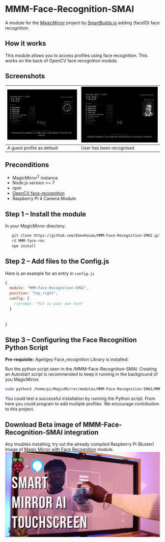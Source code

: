 # MMM-Face-Recognition-SMAI

A module for the [MagicMirror](https://github.com/MichMich/MagicMirror) project by [SmartBuilds.io](http:smartbuilds.io) adding (faceID) face recognition.

## How it works
This module allows you to access profiles using face recognition. This works on the back of OpenCV face recognition module. 

## Screenshots
| ![FaceID Guest](img/readme/face-recognition-guest-smai.png) | ![Face ID Detected](img/readme/face-recognition-stark-smai.png) | 
|---|---|
| A guest profile as default | User has been recognised |


## Preconditions

* MagicMirror<sup>2</sup> instance
* Node.js version >= 7
* npm
* [OpenCV face-recognition](https://github.com/ageitgey/face_recognition)
* Raspberry Pi 4 Camera Module


## Step 1 – Install the module
In your MagicMirror directory:

```bash cd modules
   git clone https://github.com/EbenKouao/MMM-Face-Recognition-SMAI.git
   cd MMM-face-rec
   npm install
```

## Step 2 – Add files to the Config.js
Here is an example for an entry in `config.js`

```javascript
{
  module: "MMM-Face-Recognition-SMAI",
  position: "top_right",
  config: {
    //prompt: "Put in your own text"
  }
  
  
}
```

## Step 3 – Configuring the Face Recognition Python Script
**Pre-requisite:** Ageitgey Face_recognition Library is installed:

Run the python script seen in the /MMM-Face-Recognition-SMAI. Creating an Autostart script is recommended to keep it running in the background of you MagicMirror.
```bash cd modules
sudo python3 /home/pi/MagicMirror/modules/MMM-Face-Recognition-SMAI/MMM-Face-Recognition-SMAI.py
```
You could test a successful installation by running the Python script.
From here you could program to add multiple profiles. We encourage contribution to this project.

## Download Beta image of MMM-Face-Recognition-SMAI integration
Any troubles installing, try out the already compiled Raspberry Pi (Buster) Image of [Magic Mirror with Face Recognition](https://smartbuilds.io) module.
![Face Recognition on Raspberry Pi 4](img/readme/touchscreen-ui.png)


